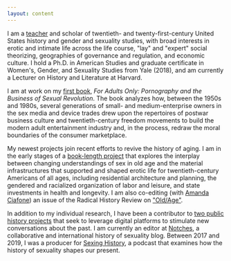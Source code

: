 ```yaml
---
layout: content
---
```

I am a [teacher](/teaching) and scholar of twentieth- and twenty-first-century United States history and gender and sexuality studies, with broad interests in erotic and intimate life across the life course, "lay" and "expert" social theorizing, geographies of governance and regulation, and economic culture. I hold a Ph.D. in American Studies and graduate certificate in Women's, Gender, and Sexuality Studies from Yale (2018), and am currently a Lecturer on History and Literature at Harvard.

I am at work on my [first book](/research), *For Adults Only: Pornography and the Business of Sexual Revolution*. The book analyzes how, between the 1950s and 1980s, several generations of small- and medium-enterprise owners in the sex media and device trades drew upon the repertoires of postwar business culture and twentieth-century freedom movements to build the modern adult entertainment industry and, in the process, redraw the moral boundaries of the consumer marketplace. 

My newest projects join recent efforts to revive the history of aging. I am in the early stages of a [book-length project](/research) that explores the interplay between changing understandings of sex in old age and the material infrastructures that supported and shaped erotic life for twentieth-century Americans of all ages, including residential architecture and planning, the gendered and racialized organization of labor and leisure, and state investments in health and longevity. I am also co-editing (with [Amanda Ciafone](https://media.illinois.edu/media-cinema-studies/ciafone-amanda)) an issue of the Radical History Review on ["Old/Age"](https://read.dukeupress.edu/radical-history-review/issue/2021/139). 

In addition to my individual research, I have been a contributor to [two public history projects](/public_history) that seek to leverage digital platforms to stimulate new conversations about the past. I am currently an editor at [Notches](http://notchesblog.com), a collaborative and international history of sexuality blog. Between 2017 and 2019, I was a producer for [Sexing History](sexinghistory.com), a podcast that examines how the history of sexuality shapes our present.
